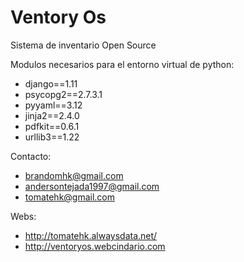 # Ventory Os
Sistema de inventario Open Source

Modulos necesarios para el entorno virtual de python:
+ django==1.11
+ psycopg2==2.7.3.1
+ pyyaml==3.12
+ jinja2==2.4.0
+ pdfkit==0.6.1
+ urllib3==1.22

Contacto:
+ brandomhk@gmail.com
+ andersontejada1997@gmail.com
+ tomatehk@gmail.com

Webs:
+ http://tomatehk.alwaysdata.net/
+ http://ventoryos.webcindario.com



